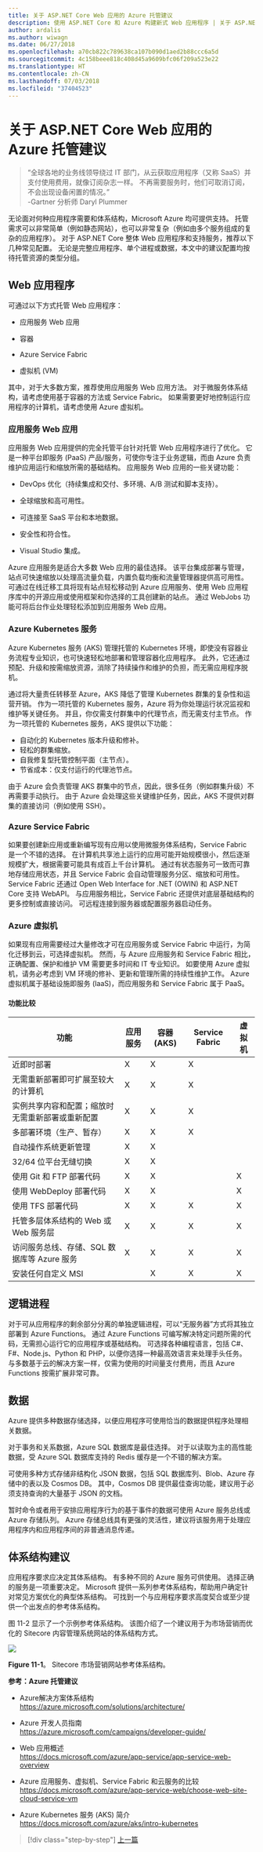 ```yaml
---
title: 关于 ASP.NET Core Web 应用的 Azure 托管建议
description: 使用 ASP.NET Core 和 Azure 构建新式 Web 应用程序 | 关于 ASP.NET Web 应用的 Azure 托管建议
author: ardalis
ms.author: wiwagn
ms.date: 06/27/2018
ms.openlocfilehash: a70cb822c789638ca107b090d1aed2b88ccc6a5d
ms.sourcegitcommit: 4c158beee818c408d45a9609bfc06f209a523e22
ms.translationtype: HT
ms.contentlocale: zh-CN
ms.lasthandoff: 07/03/2018
ms.locfileid: "37404523"
---
```

# <a name="azure-hosting-recommendations-for-aspnet-core-web-apps"></a>关于 ASP.NET Core Web 应用的 Azure 托管建议

> “全球各地的业务线领导绕过 IT 部门，从云获取应用程序（又称 SaaS）并支付使用费用，就像订阅杂志一样。 不再需要服务时，他们可取消订阅，不会出现设备闲置的情况。”  
> \-Gartner 分析师 Daryl Plummer

无论面对何种应用程序需要和体系结构，Microsoft Azure 均可提供支持。 托管需求可以非常简单（例如静态网站），也可以非常复杂（例如由多个服务组成的复杂的应用程序）。 对于 ASP.NET Core 整体 Web 应用程序和支持服务，推荐以下几种常见配置。 无论是完整应用程序、单个进程或数据，本文中的建议配置均按待托管资源的类型分组。

## <a name="web-applications"></a>Web 应用程序

可通过以下方式托管 Web 应用程序：

- 应用服务 Web 应用

- 容器

- Azure Service Fabric

- 虚拟机 (VM)

其中，对于大多数方案，推荐使用应用服务 Web 应用方法。 对于微服务体系结构，请考虑使用基于容器的方法或 Service Fabric。 如果需要更好地控制运行应用程序的计算机，请考虑使用 Azure 虚拟机。

### <a name="app-service-web-apps"></a>应用服务 Web 应用

应用服务 Web 应用提供的完全托管平台针对托管 Web 应用程序进行了优化。 它是一种平台即服务 (PaaS) 产品/服务，可使你专注于业务逻辑，而由 Azure 负责维护应用运行和缩放所需的基础结构。 应用服务 Web 应用的一些关键功能：

- DevOps 优化（持续集成和交付、多环境、A/B 测试和脚本支持）。

- 全球缩放和高可用性。

- 可连接至 SaaS 平台和本地数据。

- 安全性和符合性。

- Visual Studio 集成。

Azure 应用服务是适合大多数 Web 应用的最佳选择。 该平台集成部署与管理，站点可快速缩放以处理高流量负载，内置负载均衡和流量管理器提供高可用性。 可通过在线迁移工具将现有站点轻松移动到 Azure 应用服务、使用 Web 应用程序库中的开源应用或使用框架和你选择的工具创建新的站点。 通过 WebJobs 功能可将后台作业处理轻松添加到应用服务 Web 应用。

### <a name="azure-kubernetes-service"></a>Azure Kubernetes 服务

Azure Kubernetes 服务 (AKS) 管理托管的 Kubernetes 环境，即使没有容器业务流程专业知识，也可快速轻松地部署和管理容器化应用程序。 此外，它还通过预配、升级和按需缩放资源，消除了持续操作和维护的负担，而无需应用程序脱机。

通过将大量责任转移至 Azure，AKS 降低了管理 Kubernetes 群集的复杂性和运营开销。 作为一项托管的 Kubernetes 服务，Azure 将为你处理运行状况监视和维护等关键任务。 并且，你仅需支付群集中的代理节点，而无需支付主节点。 作为一项托管的 Kubernetes 服务，AKS 提供以下功能：

- 自动化的 Kubernetes 版本升级和修补。
- 轻松的群集缩放。
- 自我修复型托管控制平面（主节点）。
- 节省成本：仅支付运行的代理池节点。

由于 Azure 会负责管理 AKS 群集中的节点，因此，很多任务（例如群集升级）不再需要手动执行。 由于 Azure 会处理这些关键维护任务，因此，AKS 不提供对群集的直接访问（例如使用 SSH）。

### <a name="azure-service-fabric"></a>Azure Service Fabric

如果要创建新应用或重新编写现有应用以使用微服务体系结构，Service Fabric 是一个不错的选择。 在计算机共享池上运行的应用可能开始规模很小，然后逐渐规模扩大，根据需要可能具有成百上千台计算机。 通过有状态服务可一致而可靠地存储应用状态，并且 Service Fabric 会自动管理服务分区、缩放和可用性。 Service Fabric 还通过 Open Web Interface for .NET (OWIN) 和 ASP.NET Core 支持 WebAPI。 与应用服务相比，Service Fabric 还提供对底层基础结构的更多控制或直接访问。 可远程连接到服务器或配置服务器启动任务。

### <a name="azure-virtual-machines"></a>Azure 虚拟机

如果现有应用需要经过大量修改才可在应用服务或 Service Fabric 中运行，为简化迁移到云，可选择虚拟机。 然而，与 Azure 应用服务和 Service Fabric 相比，正确配置、保护和维护 VM 需要更多时间和 IT 专业知识。 如要使用 Azure 虚拟机，请务必考虑到 VM 环境的修补、更新和管理所需的持续性维护工作。 Azure 虚拟机属于基础设施即服务 (IaaS)，而应用服务和 Service Fabric 属于 PaaS。

#### <a name="feature-comparison"></a>功能比较

| 功能                                                                                    | 应用服务 | 容器 (AKS) | Service Fabric | 虚拟机 |
| ------------------------------------------------------------------------------------------ | ----------- | ---------------- | -------------- | --------------- |
| 近即时部署                                                                    | X           | X                | X              |                 |
| 无需重新部署即可扩展至较大的计算机                                               | X           | X                | X              |                 |
| 实例共享内容和配置；缩放时无需重新部署或重新配置 | X           | X                | X              |                 |
| 多部署环境（生产、暂存）                                     | X           | X                | X              |                 |
| 自动操作系统更新管理                                                             | X           | X                |                |                 |
| 32/64 位平台无缝切换                                             | X           | X                |                |                 |
| 使用 Git 和 FTP 部署代码                                                                  | X           | X                |                | X               |
| 使用 WebDeploy 部署代码                                                                 | X           | X                |                | X               |
| 使用 TFS 部署代码                                                                       | X           | X                | X              | X               |
| 托管多层体系结构的 Web 或 Web 服务层                                    | X           | X                | X              | X               |
| 访问服务总线、存储、SQL 数据库等 Azure 服务                              | X           | X                | X              | X               |
| 安装任何自定义 MSI                                                                     |             | X                | X              | X               |

## <a name="logical-processes"></a>逻辑进程

对于可从应用程序的剩余部分分离的单独逻辑进程，可以“无服务器”方式将其独立部署到 Azure Functions。 通过 Azure Functions 可编写解决特定问题所需的代码，无需担心运行它的应用程序或基础结构。 可选择各种编程语言，包括 C\#、F\#、Node.js、Python 和 PHP，以便你选择一种最高效语言来处理手头任务。 与多数基于云的解决方案一样，仅需为使用的时间量支付费用，而且 Azure Functions 按需扩展非常可靠。

## <a name="data"></a>数据

Azure 提供多种数据存储选择，以便应用程序可使用恰当的数据提供程序处理相关数据。

对于事务和关系数据，Azure SQL 数据库是最佳选择。 对于以读取为主的高性能数据，受 Azure SQL 数据库支持的 Redis 缓存是一个不错的解决方案。

可使用多种方式存储非结构化 JSON 数据，包括 SQL 数据库列、Blob、Azure 存储中的表以及 Cosmos DB。 其中，Cosmos DB 提供最佳查询功能，建议用于必须支持查询的大量基于 JSON 的文档。

暂时命令或者用于安排应用程序行为的基于事件的数据可使用 Azure 服务总线或 Azure 存储队列。 Azure 存储总线具有更强的灵活性，建议将该服务用于处理应用程序内和应用程序间的非普通消息传递。

## <a name="architecture-recommendations"></a>体系结构建议

应用程序要求应决定其体系结构。 有多种不同的 Azure 服务可供使用。 选择正确的服务是一项重要决定。 Microsoft 提供一系列参考体系结构，帮助用户确定针对常见方案优化的典型体系结构。 可找到一个与应用程序要求高度契合或至少提供一个出发点的参考体系结构。

图 11-2 显示了一个示例参考体系结构。 该图介绍了一个建议用于为市场营销而优化的 Sitecore 内容管理系统网站的体系结构方式。

![](./media/image11-2.png)

**Figure 11-1**。 Sitecore 市场营销网站参考体系结构。

**参考：Azure 托管建议**

- Azure解决方案体系结构\
  <https://azure.microsoft.com/solutions/architecture/>

- Azure 开发人员指南\
  <https://azure.microsoft.com/campaigns/developer-guide/>

- Web 应用概述\
  <https://docs.microsoft.com/azure/app-service/app-service-web-overview>

- Azure 应用服务、虚拟机、Service Fabric 和云服务的比较\
  <https://docs.microsoft.com/azure/app-service-web/choose-web-site-cloud-service-vm>

- Azure Kubernetes 服务 (AKS) 简介\
  <https://docs.microsoft.com/azure/aks/intro-kubernetes>

>[!div class="step-by-step"]
[上一篇](development-process-for-azure.md)
